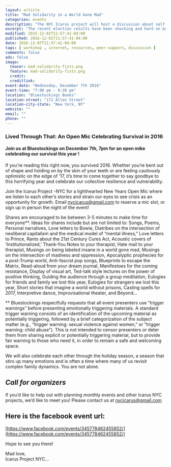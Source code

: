 ```yaml
---
layout: article
title: "Mad Solidarity in a World Gone Mad"
categories: events
description: "The NYC Icarus project will host a discussion about self-care and avoiding activist burnout after the election"
excerpt: "The recent election results have been shocking and hard on many us. Join us for discussion, solidarity-building group activities, and resource sharing in support of surviving, coming together, and keeping up the fight in the aftermath of Trump’s unlikely win."
modified: 2015-12-01T11:57:41-04:00
published: 2016-12-01T11:57:41-04:00
date: 2016-12-07T11:57:41-04:00
tags: [ workshop , internet, resources, peer-support, discussion ]
comments: false
ads: false
image:
  teaser: mad-solidarity-fists.png
  feature: mad-solidarity-fists.png
  credit: 
  creditlink: 
event-date: "Wednesday, December 7th 2016"
event-time: "7:00 pm - 9:30 pm"
location: "Bluestockings Books"
location-street: "172 Allen Street"
location-city-state: "New York, NY"
website: ""
email: ""
phone: ""
---
```

### Lived Through That: An Open Mic Celebrating Survival in 2016 

#### Join us at Bluestockings on December 7th, 7pm for an open mike celebrating our survival this year !

If you’re reading this right now, you survived 2016. Whether you’re bent out of shape and holding on by the skin of your teeth or are feeling cautiously optimistic on the edge of  ‘17, it’s time to come together to say goodbye to this horrifying year and celebrate our collective resilience and vulnerability. 

Join the Icarus Project -NYC for a lighthearted New Years Open Mic where we listen to each other’s stories and strain our eyes to see crisis as an opportunity for growth. 
Email nycicarus@gmail.com to reserve a mic slot, or sign up in person the night of the event! 

Shares are encouraged to be between 3-5 minutes to make time for everyone**. Ideas for shares include but are not limited to: Songs, Poems, Personal narratives, Love letters to Bowie, Diatribes on the intersection of neoliberal capitalism and the medical model of “mental illness,” Love letters to Prince, Rants about the 21st Century Cures Act, Acoustic covers of  ‘Institutionalized,’ Thank-You Notes to your therapist, Hate mail to your therapist, Musings on being labeled insane in a world gone mad, Musings on the intersection of madness and oppression, Apocalyptic prophecies for a post-Trump world, Anti-fascist pop songs, Blueprints to escape the Matrix, Read-aloud from your dream journal, Manifestoes for the coming resistance, Display of visual art,  Ted-talk style lectures on the power of positive thinking, Guiding the audience through a group meditation, Eulogies for friends and family we lost this year, Eulogies for strangers we lost this year, Short stories that imagine a world without prisons, Casting spells for 2017, Interpretive dance, Improvisational theater, and Beyond...

** Bluestockings respectfully requests that all event presenters use “trigger warnings” before presenting emotionally triggering materials. A standard trigger warning consists of an identification of the upcoming material as potentially triggering, followed by a brief categorization of the subject matter (e.g., “trigger warning: sexual violence against women,” or “trigger warning: child abuse”). This is not intended to censor presenters or deter them from sharing explicit or potentially triggering material, but to provide fair warning to those who need it, in order to remain a safe and welcoming space.


We will also celebrate each other through the holiday season, a season that stirs up many emotions and is often a time where many of us revisit complex family dynamics. You are not alone.


## *Call for organizers*

If you’d like to help out with planning monthly events and other Icarus NYC projects, we’d like to meet you! Please contact us at nycicarus@gmail.com

## Here is the facebook event url:
[https://www.facebook.com/events/345778462455852/](https://www.facebook.com/events/345778462455852/)

Hope to see you there!<br>

Mad love,<br>
Icarus Project NYC…<br>






